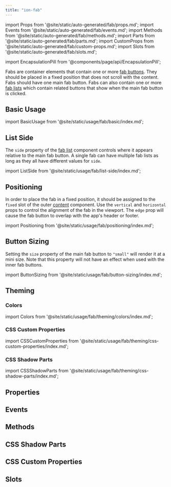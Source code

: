 ```yaml
---
title: "ion-fab"
---
```

import Props from '@site/static/auto-generated/fab/props.md';
import Events from '@site/static/auto-generated/fab/events.md';
import Methods from '@site/static/auto-generated/fab/methods.md';
import Parts from '@site/static/auto-generated/fab/parts.md';
import CustomProps from '@site/static/auto-generated/fab/custom-props.md';
import Slots from '@site/static/auto-generated/fab/slots.md';

<head>
  <title>ion-fab: Floating Action Button for Android and iOS Ionic Apps</title>
  <meta name="description" content="Fabs, floating action buttons, are container elements that contain one or more fab buttons. Use ion-fab when creating Android and iOS apps with Ionic Framework." />
</head>

import EncapsulationPill from '@components/page/api/EncapsulationPill';

<EncapsulationPill type="shadow" />

Fabs are container elements that contain one or more [fab buttons](./fab-button). They should be placed in a fixed position that does not scroll with the content. Fabs should have one main fab button. Fabs can also contain one or more [fab lists](./fab-list) which contain related buttons that show when the main fab button is clicked.

## Basic Usage

import BasicUsage from '@site/static/usage/fab/basic/index.md';

<BasicUsage />

## List Side

The `side` property of the [fab list](./fab-list) component controls where it appears relative to the main fab button. A single fab can have multiple fab lists as long as they all have different values for `side`.

import ListSide from '@site/static/usage/fab/list-side/index.md';

<ListSide />

## Positioning

In order to place the fab in a fixed position, it should be assigned to the `fixed` slot of the outer [content](./content) component. Use the `vertical` and `horizontal` props to control the alignment of the fab in the viewport. The `edge` prop will cause the fab button to overlap with the app's header or footer.

import Positioning from '@site/static/usage/fab/positioning/index.md';

<Positioning />

## Button Sizing

Setting the `size` property of the main fab button to `"small"` will render it at a mini size. Note that this property will not have an effect when used with the inner fab buttons.

import ButtonSizing from '@site/static/usage/fab/button-sizing/index.md';

<ButtonSizing />

## Theming

### Colors

import Colors from '@site/static/usage/fab/theming/colors/index.md';

<Colors />

### CSS Custom Properties

import CSSCustomProperties from '@site/static/usage/fab/theming/css-custom-properties/index.md';

<CSSCustomProperties />

### CSS Shadow Parts

import CSSShadowParts from '@site/static/usage/fab/theming/css-shadow-parts/index.md';

<CSSShadowParts />

## Properties
<Props />

## Events
<Events />

## Methods
<Methods />

## CSS Shadow Parts
<Parts />

## CSS Custom Properties
<CustomProps />

## Slots
<Slots />